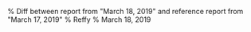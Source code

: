 % Diff between report from "March 18, 2019" and reference report from "March 17, 2019"
% Reffy
% March 18, 2019


